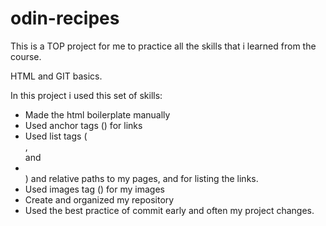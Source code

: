 # odin-recipes

This is a TOP project for me to practice all the skills that i learned from the course.

HTML and GIT basics.

In this project i used this set of skills:

- Made the html boilerplate manually
- Used anchor tags (<a></a>) for links
- Used list tags (<ul></ul>, <ol></ol> and <li></li>) and relative paths to my pages, and for listing the links.
- Used images tag (<img>) for my images
- Create and organized my repository
- Used the best practice of commit early and often my project changes.
